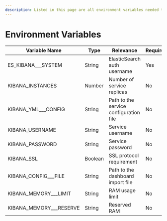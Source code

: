 ```yaml
---
description: Listed in this page are all environment variables needed to run Kibana.
---
```


# Environment Variables



| Variable Name             | Type    | Relevance                              | Required | Default              |
| ------------------------- | ------- | -------------------------------------- | -------- | -------------------- |
| ES\_KIBANA_\__SYSTEM      | String  | ElasticSearch auth username            | Yes      |                      |
| KIBANA\_INSTANCES         | Number  | Number of service replicas             | No       | 1                    |
| KIBANA\_YML_\__CONFIG     | String  | Path to the service configuration file | No       | kibana-kibana.yml    |
| KIBANA\_USERNAME          | String  | Service username                       | No       | elastic              |
| KIBANA\_PASSWORD          | String  | Service password                       | No       | dev\_password\_only  |
| KIBANA\_SSL               | Boolean | SSL protocol requirement               | No       | True                 |
| KIBANA\_CONFIG_\__FILE    | String  | Path to the dashboard import file      | No       | kibana-export.ndjson |
| KIBANA\_MEMORY_\__LIMIT   | String  | RAM usage limit                        | No       | 3G                   |
| KIBANA\_MEMORY_\__RESERVE | String  | Reserved RAM                           | No       | 500M                 |
